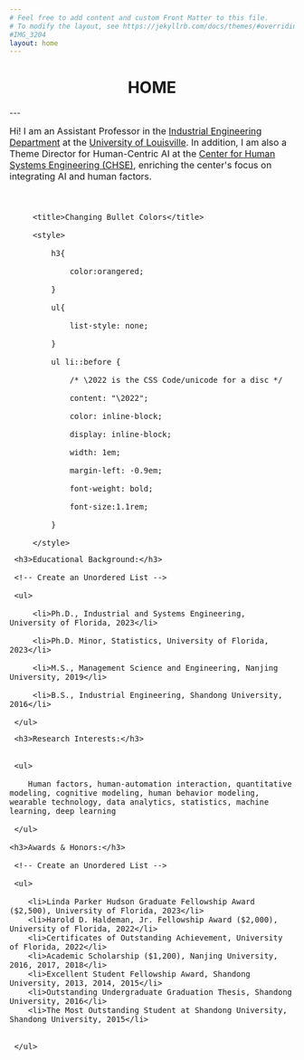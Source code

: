 ```yaml
---
# Feel free to add content and custom Front Matter to this file.
# To modify the layout, see https://jekyllrb.com/docs/themes/#overriding-theme-defaults
#IMG_3204
layout: home
---
```

<h1 align="center">HOME</h1>
<!-- <div align='center'><font size='60'>Projects</font></div> -->
---

<br/> 
<!-- <style>
img  {
  float: right;
  margin-left: 20px;
}
</style> -->


<!-- <img height='450' align="right" src="assets/images/banners/IMG_3204.jpeg"/> 
 <p style="text-align:justify; text-justify:inter-ideograph;"> -->
<font size=3>Hi! I am an Assistant Professor in the <a href="https://engineering.louisville.edu/academics/departments/industrial/" target="_blank">Industrial Engineering Department</a> at the <a href="https://louisville.edu/" target="_blank">University of Louisville</a>. In addition, I am also a Theme Director for Human-Centric AI at the <a href="https://engineering.louisville.edu/research/centersinstitutes/human-systems-engineering/" target="_blank">Center for Human Systems Engineering (CHSE)</a>, enriching the center's focus on integrating AI and human factors.<br/><br/> <br/>  


<html>
    <head>

         <title>Changing Bullet Colors</title>

         <style>

             h3{

                 color:orangered;

             }

             ul{

                 list-style: none;

             }

             ul li::before {

                 /* \2022 is the CSS Code/unicode for a disc */

                 content: "\2022";  

                 color: inline-block; 

                 display: inline-block; 

                 width: 1em;

                 margin-left: -0.9em;

                 font-weight: bold;

                 font-size:1.1rem;

             }

         </style>

   </head>

   <body>

     <h3>Educational Background:</h3>

     <!-- Create an Unordered List -->

     <ul>

         <li>Ph.D., Industrial and Systems Engineering, University of Florida, 2023</li>

         <li>Ph.D. Minor, Statistics, University of Florida, 2023</li>

         <li>M.S., Management Science and Engineering, Nanjing University, 2019</li>

         <li>B.S., Industrial Engineering, Shandong University, 2016</li>

     </ul>

   <!-- </body>


   <body> -->

     <h3>Research Interests:</h3>


     <ul>

        Human factors, human-automation interaction, quantitative modeling, cognitive modeling, human behavior modeling, wearable technology, data analytics, statistics, machine learning, deep learning 

     </ul>

    <h3>Awards & Honors:</h3>

     <!-- Create an Unordered List -->

     <ul>

        <li>Linda Parker Hudson Graduate Fellowship Award ($2,500), University of Florida, 2023</li>
        <li>Harold D. Haldeman, Jr. Fellowship Award ($2,000), University of Florida, 2022</li>
        <li>Certificates of Outstanding Achievement, University of Florida, 2022</li>
        <li>Academic Scholarship ($1,200), Nanjing University, 2016, 2017, 2018</li>
        <li>Excellent Student Fellowship Award, Shandong University, 2013, 2014, 2015</li>
        <li>Outstanding Undergraduate Graduation Thesis, Shandong University, 2016</li>
        <li>The Most Outstanding Student at Shandong University, Shandong University, 2015</li>
 

     </ul>

   </body>

</html>

<!-- My research covers a range of application areas including transportation, medical systems, and defense systems. If you'd like to learn more about my research experience, please visit my <a href="/Projects.html" target="_blank">PROJECTS</a> page. <br/><br/><br/> -->

<!-- <b>Click <a href="/assets/images/banners/Update_CV_YL_0928.pdf" download="cv.pdf">HERE</a> to download my resume.</b><br/><br/><br/> -->



</font>
 <!-- </p> -->





